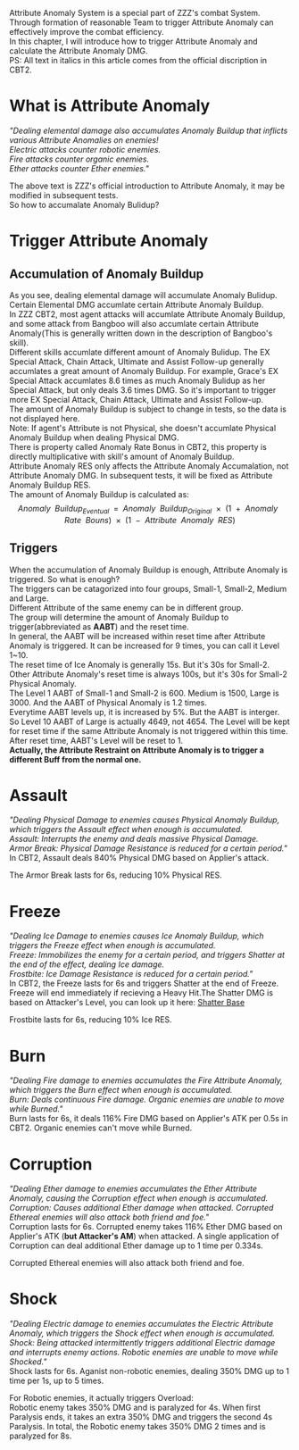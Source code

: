 Attribute Anomaly System is a special part of ZZZ's combat System. Through formation of reasonable Team to trigger Attribute Anomaly can effectively improve the combat efficiency.<br>
In this chapter, I will introduce how to trigger Attribute Anomaly and calculate the Attribute Anomaly DMG.<br>
PS: All text in italics in this article comes from the official discription in CBT2.
# What is Attribute Anomaly
*"Dealing elemental damage also accumulates Anomaly Buildup that inflicts various Attribute Anomalies on enemies!*<br>
*Electric attacks counter robotic enemies.*<br>
*Fire attacks counter organic enemies.*<br>
*Ether attacks counter Ether enemies."*<br>

<!-- It's not correct now. In last test, Ether attacks counter Energy enemies, but Ice attacks counter Ether enemies.-->

The above text is ZZZ's official introduction to Attribute Anomaly, it may be modified in subsequent tests.<br>
So how to accumalate Anomaly Bulidup?<br>
# Trigger Attribute Anomaly
## Accumulation of Anomaly Buildup
As you see, dealing elemental damage will accumulate Anomaly Bulidup. Certain Elemental DMG accumlate certain Attribute Anomaly Buildup.<br>
In ZZZ CBT2, most agent attacks will accumlate Attribute Anomaly Buildup, and some attack from Bangboo will also accumlate certain Attribute Anomaly(This is generally written down in the description of Bangboo's skill).<br>
Different skills accumlate different amount of Anomaly Bulidup. The EX Special Attack, Chain Attack, Ultimate and Assist Follow-up generally accumlates a great amount of Anomaly Buildup. For example, Grace's EX Special Attack accumlates 8.6 times as much Anomaly Bulidup as her Special Attack, but only deals 3.6 times DMG. So it's important to trigger more EX Special Attack, Chain Attack, Ultimate and Assist Follow-up.<br>
The amount of Anomaly Buildup is subject to change in tests, so the data is not displayed here.<br>
Note: If agent's Attribute is not Physical, she doesn't accumlate Physical Anomaly Buildup when dealing Physical DMG.<br>
There is property called Anomaly Rate Bonus in CBT2, this property is directly multiplicative with skill's amount of Anomaly Buildup.<br>
Attribute Anomaly RES only affects the Attribute Anomaly Accumalation, not Attribute Anomaly DMG. In subsequent tests, it will be fixed as Attribute Anomaly Buildup RES.<br>
The amount of Anomaly Buildup is calculated as:<br>
$$Anomaly\enspace Buildup_{Eventual}\enspace =\enspace Anomaly\enspace Buildup_{Original}\enspace ×\enspace (1\enspace +\enspace Anomaly\enspace Rate\enspace Bouns)\enspace ×\enspace (1\enspace -\enspace Attribute\enspace Anomaly\enspace RES)$$
## Triggers
When the accumulation of Anomaly Buildup is enough, Attribute Anomaly is triggered. So what is enough?<br>
The triggers can be catagorized into four groups, Small-1, Small-2, Medium and Large.<br>
Different Attribute of the same enemy can be in different group.<br>
The group will determine the amount of Anomaly Buildup to trigger(abbreviated as **AABT**) and the reset time.<br>
In general, the AABT will be increased within reset time after Attribute Anomaly is triggered. It can be increased for 9 times, you can call it Level 1~10.<br>
The reset time of Ice Anomaly is generally 15s. But it's 30s for Small-2. Other Attribute Anomaly's reset time is always 100s, but it's 30s for Small-2 Physical Anomaly.<br>
The Level 1 AABT of Small-1 and Small-2 is 600. Medium is 1500, Large is 3000. And the AABT of Physical Anomaly is 1.2 times.<br>
Everytime AABT levels up, it is increased by 5%. But the AABT is interger. So Level 10 AABT of Large is actually 4649, not 4654. The Level will be kept for reset time if the same Attribute Anomaly is not triggered within this time. After reset time, AABT's Level will be reset to 1.<br>
**Actually, the Attribute Restraint on Attribute Anomaly is to trigger a different Buff from the normal one.**<br>

# Assault
*"Dealing Physical Damage to enemies causes Physical Anomaly Buildup, which triggers the Assault effect when enough is accumulated.*<br>
*Assault: Interrupts the enemy and deals massive Physical Damage.*<br>
*Armor Break: Physical Damage Resistance is reduced for a certain period."*<br>
In CBT2, Assault deals 840% Physical DMG based on Applier's attack.<br>
<!-- In last test, it deals 713% DMG. In CBT3, it deals 500% DMG. -->
The Armor Break lasts for 6s, reducing 10% Physical RES.<br>
<!-- Actually, there is a Flinch applied a little before Assault deals DMG in last test instead of Armor Break. I don't know what hoyoverse calls it, there is no information in TextMap_ENTemplateTb. Enemies affected by Flinch will get a Daze Taken Ratio. It seems that Hoyoverse haven't completed it yet. From the TextMap_ENTemplateTb in CBT3, I can make sure this status is called Flinch. The Daze Taken Ratio seems to be 7.5% or 10%, idk. -->

# Freeze
*"Dealing Ice Damage to enemies causes Ice Anomaly Buildup, which triggers the Freeze effect when enough is accumulated.*<br>
*Freeze: Immobilizes the enemy for a certain period, and triggers Shatter at the end of the effect, dealing Ice damage.*<br>
*Frostbite: Ice Damage Resistance is reduced for a certain period."*<br>
In CBT2, the Freeze lasts for 6s and triggers Shatter at the end of Freeze. Freeze will end immediately if recieving a Heavy Hit.The Shatter DMG is based on Attacker's Level, you can look up it here: [Shatter Base](https://github.com/mc-ctrl/Hoyoverse-Theorycrafting-Library/blob/main/Zenless_Zone_Zero/Shatter%20Base.md)<br>
<!-- In last tast, it deals 713% DMG. -->
Frostbite lasts for 6s, reducing 10% Ice RES.<br> 
<!-- Actually, the effect of Frostbite is modified as Crit DMG Taken Ratio in last test, but there is no information in TextMap_ENTemplateTb. It is shown in CBT3's TextMap_ENTemplateTb. It seems that the Crit is also 10%, idk. -->

# Burn
*"Dealing Fire damage to enemies accumulates the Fire Attribute Anomaly, which triggers the Burn effect when enough is accumulated.*<br>
*Burn: Deals continuous Fire damage. Organic enemies are unable to move while Burned."*<br>
Burn lasts for 6s, it deals 116% Fire DMG based on Applier's ATK per 0.5s in CBT2. Organic enemies can't move while Burned.<br>
<!-- In last test, it deals 50% DMG per 0.5s. For Organic enemies, it actually triggers Ignite, dealing 75% DMG per 0.5s. -->

# Corruption
*"Dealing Ether damage to enemies accumulates the Ether Attribute Anomaly, causing the Corruption effect when enough is accumulated.*<br>
*Corruption: Causes additional Ether damage when attacked. Corrupted Ethereal enemies will also attack both friend and foe."*<br>
Corruption lasts for 6s. Corrupted enemy takes 116% Ether DMG based on Applier's ATK (**but Attacker's AM**) when attacked. A single application of Corruption can deal additional Ether damage up to 1 time per 0.334s.<br>
<!-- In last test, it takes 62.5% DMG and damage CD is 0.5s. -->
Corrupted Ethereal enemies will also attack both friend and foe.<br>
<!-- In last test, Ether counters Energy enemies instead of Ethereal enemies. For Energy enemies, it actually triggers Chaos:<br>
Energy enemy is unable to move while Chaos. Enemy under Chaos takes 93.8% DMG when attacked. Damage CD is 0.5s.
Note: Chaos is not Disorder. -->

# Shock
*"Dealing Electric damage to enemies accumulates the Electric Attribute Anomaly, which triggers the Shock effect when enough is accumulated.*<br>
*Shock: Being attacked intermittently triggers additional Electric damage and interrupts enemy actions. Robotic enemies are unable to move while Shocked."*<br>
Shock lasts for 6s. Aganist non-robotic enemies, dealing 350% DMG up to 1 time per 1s, up to 5 times.<br>
<!-- In last test, it deals 250% DMG up to 1 time per 2s, up to 8 times. In CBT3, it deals 125% DMG up to 1 time per 1s, up to 16 times.-->
For Robotic enemies, it actually triggers Overload:<br>
Robotic enemy takes 350% DMG and is paralyzed for 4s. When first Paralysis ends, it takes an extra 350% DMG and triggers the second 4s Paralysis. In total, the Robotic enemy takes 350% DMG 2 times and is paralyzed for 8s.
<!-- In last test, it deals 375% DMG. In CBT3, it deals 187.5% DMG up to 1 time per 1s, up to 16 times. The Paralysis Duration is modified to 0. I don't know if it means that Hoyoverse removed the Paralysis, it needs to be tested.-->

<!-- # Disorder
Disorder triggers when enemy under Attribute Anomaly is triggered another Attribute Anomaly.<br>
Hoyoverse added it because the same enemy cam only fall into one Attribute Anomaly at the same time, later Attribute Anomaly will overwrite the earlier one.<br>
Disorder deals Physical DMG **based on the original Attribute Anomaly** and accumlates additional Daze.<br>
Disorder is added to speed up the rate of DMG from Attribute Anomalies and encourage players to trigger more Attribute Anomalies.
-->
